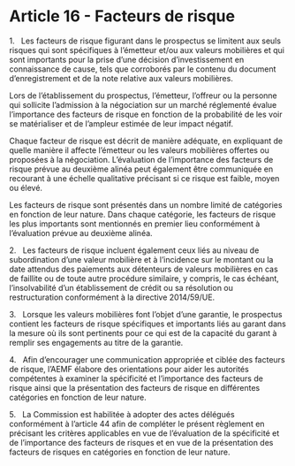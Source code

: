 # Article 16 - Facteurs de risque


1.   Les facteurs de risque figurant dans le prospectus se limitent aux seuls risques qui sont spécifiques à l’émetteur et/ou aux valeurs mobilières et qui sont importants pour la prise d’une décision d’investissement en connaissance de cause, tels que corroborés par le contenu du document d’enregistrement et de la note relative aux valeurs mobilières.

Lors de l’établissement du prospectus, l’émetteur, l’offreur ou la personne qui sollicite l’admission à la négociation sur un marché réglementé évalue l’importance des facteurs de risque en fonction de la probabilité de les voir se matérialiser et de l’ampleur estimée de leur impact négatif.

Chaque facteur de risque est décrit de manière adéquate, en expliquant de quelle manière il affecte l’émetteur ou les valeurs mobilières offertes ou proposées à la négociation. L’évaluation de l’importance des facteurs de risque prévue au deuxième alinéa peut également être communiquée en recourant à une échelle qualitative précisant si ce risque est faible, moyen ou élevé.

Les facteurs de risque sont présentés dans un nombre limité de catégories en fonction de leur nature. Dans chaque catégorie, les facteurs de risque les plus importants sont mentionnés en premier lieu conformément à l’évaluation prévue au deuxième alinéa.

2.   Les facteurs de risque incluent également ceux liés au niveau de subordination d’une valeur mobilière et à l’incidence sur le montant ou la date attendus des paiements aux détenteurs de valeurs mobilières en cas de faillite ou de toute autre procédure similaire, y compris, le cas échéant, l’insolvabilité d’un établissement de crédit ou sa résolution ou restructuration conformément à la directive 2014/59/UE.

3.   Lorsque les valeurs mobilières font l’objet d’une garantie, le prospectus contient les facteurs de risque spécifiques et importants liés au garant dans la mesure où ils sont pertinents pour ce qui est de la capacité du garant à remplir ses engagements au titre de la garantie.

4.   Afin d’encourager une communication appropriée et ciblée des facteurs de risque, l’AEMF élabore des orientations pour aider les autorités compétentes à examiner la spécificité et l’importance des facteurs de risque ainsi que la présentation des facteurs de risque en différentes catégories en fonction de leur nature.

5.   La Commission est habilitée à adopter des actes délégués conformément à l’article 44 afin de compléter le présent règlement en précisant les critères applicables en vue de l’évaluation de la spécificité et de l’importance des facteurs de risques et en vue de la présentation des facteurs de risques en catégories en fonction de leur nature.
